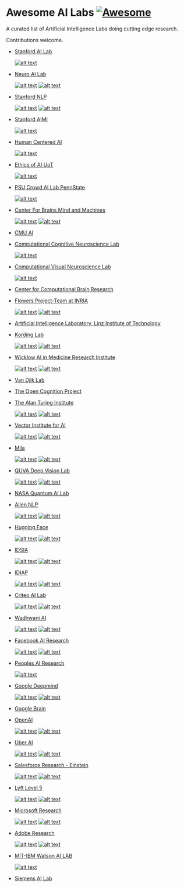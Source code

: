 # Awesome AI Labs [![Awesome](https://cdn.rawgit.com/sindresorhus/awesome/d7305f38d29fed78fa85652e3a63e154dd8e8829/media/badge.svg)](https://github.com/sindresorhus/awesome)

A curated list of Artificial Intelligence Labs doing cutting edge research.

Contributions welcome.  

* [Stanford AI Lab](https://ai.stanford.edu/)

    [![alt text][1.1]](https://twitter.com/stanfordailab)
* [Neuro AI Lab](https://neuroailab.stanford.edu/)

    [![alt text][1.1]](https://twitter.com/neuroailab) [![alt text][2.1]](https://github.com/neuroailab)
* [Stanford NLP](https://nlp.stanford.edu/)

    [![alt text][1.1]](https://twitter.com/stanfordnlp) [![alt text][2.1]](https://github.com/stanfordnlp)
* [Stanford AIMI](https://aimi.stanford.edu/)

    [![alt text][1.1]](https://twitter.com/stanfordaimi)
* [Human Centered AI](https://hai.stanford.edu/)

    [![alt text][1.1]](https://twitter.com/stanfordhai)
* [Ethics of AI UoT](https://ethics.utoronto.ca/ethics-of-ai-in-context-eaic4e/)

    [![alt text][1.1]](https://twitter.com/ethicsailab)
* [PSU Crowd AI Lab PennState](https://crowd.ist.psu.edu/crowd-ai-lab.html)

    [![alt text][1.1]](https://twitter.com/psucrowdailab)
* [Center For Brains Mind and Machines](https://cbmm.mit.edu/)

    [![alt text][1.1]](https://twitter.com/mit_cbmm) [![alt text][2.1]](https://github.com/CBMM)
* [CMU AI](https://ai.cs.cmu.edu/)

* [Computational Cognitive Neuroscience Lab](https://ccnlab.org/index.html )

    [![alt text][2.1]](https://github.com/ccnlab)
* [Computational Visual Neuroscience Lab](http://cvnlab.net/home.shtml)

    [![alt text][1.1]](https://twitter.com/cvnlab)
* [Center for Computational Brain Research](https://ccbr.iitmadras.in/)

* [Flowers Project-Team at INRIA](https://flowers.inria.fr/)

    [![alt text][1.1]](https://twitter.com/flowersinria) [![alt text][2.1]](https://github.com/flowersteam)
* [Artificial Intelligence Laboratory,  Linz Institute of Technology](https://www.jku.at/en/linz-institute-of-technology/research/research-labs/artificial-intelligence-laboratory/)

* [Kording Lab](http://kordinglab.com/)

    [![alt text][1.1]](https://twitter.com/KordingLab) [![alt text][2.1]](https://github.com/KordingLab)
* [Wicklow AI in Medicine Research Institute](https://wamri.ai)

    [![alt text][1.1]](https://twitter.com/AiWamri) [![alt text][2.1]](https://github.com/WAMRI-AI)
* [Van Djik Lab](https://www.vandijklab.org/)  

* [The Open Cognition Project](https://wiki.opencog.org/w/The_Open_Cognition_Project)


* [The Alan Turing Institute](https://www.turing.ac.uk/)

    [![alt text][1.1]](https://twitter.com/turinginst) [![alt text][2.1]](https://github.com/alan-turing-institute)
* [Vector Institute for AI](https://vectorinstitute.ai/)

    [![alt text][1.1]](https://twitter.com/vectorinst) [![alt text][2.1]](https://github.com/VectorInstitute)
* [Mila](https://mila.quebec/en/)

    [![alt text][1.1]](https://twitter.com/milamontreal) [![alt text][2.1]](https://github.com/mila-iqia)
* [QUVA Deep Vision Lab](https://ivi.fnwi.uva.nl/quva/)

    [![alt text][1.1]](https://twitter.com/quvalab) [![alt text][2.1]](https://github.com/QUVA-Lab/)  
* [NASA Quantum AI Lab](https://ti.arc.nasa.gov/tech/dash/groups/quail/)


* [Allen NLP](https://allennlp.org/)

    [![alt text][1.1]](https://twitter.com/ai2_allennlp) [![alt text][2.1]](https://github.com/allenai/allennlp)
* [Hugging Face](https://huggingface.co/)

    [![alt text][1.1]](https://twitter.com/huggingface) [![alt text][2.1]](https://github.com/huggingface)
* [IDSIA](http://www.idsia.ch/idsia_en/institute.html)

    [![alt text][1.1]](https://twitter.com/idsiarobotics) [![alt text][2.1]](https://github.com/IDSIA)
* [IDIAP](https://www.idiap.ch/en)

    [![alt text][1.1]](https://twitter.com/idiap_ch) [![alt text][2.1]](https://github.com/idiap)
* [Criteo AI Lab](https://ailab.criteo.com/)

    [![alt text][1.1]](https://twitter.com/criteoailab) [![alt text][2.1]](https://github.com/criteo-research)
* [Wadhwani AI](https://www.wadhwaniai.org/)

    [![alt text][1.1]](https://twitter.com/wadhwaniai) [![alt text][2.1]](https://github.com/WadhwaniAI)
* [Facebook AI Research](https://ai.facebook.com/)

    [![alt text][1.1]](https://twitter.com/facebookai) [![alt text][2.1]](https://github.com/facebookresearch)
* [Peoples AI Research](https://research.google/teams/brain/pair/)

    [![alt text][2.1]](https://github.com/google-research)
* [Google Deepmind](https://deepmind.com/)

    [![alt text][1.1]](https://twitter.com/DeepMindAI) [![alt text][2.1]](https://github.com/deepmind)
* [Google Brain](https://research.google/teams/brain/)

* [OpenAI](https://openai.com/)

    [![alt text][1.1]](https://twitter.com/openai) [![alt text][2.1]](https://github.com/openai)
* [Uber AI](https://www.uber.com/us/en/uberai/)

    [![alt text][1.1]](https://twitter.com/uberailabs) [![alt text][2.1]](https://github.com/uber-research)
* [Salesforce Research - Einstein](https://einstein.ai/)

    [![alt text][1.1]](https://twitter.com/sfresearch) [![alt text][2.1]](https://github.com/salesforce)
* [Lyft Level 5](https://level5.lyft.com/)

    [![alt text][1.1]](https://twitter.com/lyftlevel5?lang=en) [![alt text][2.1]](https://github.com/lyft)
* [Microsoft Research](https://www.microsoft.com/en-us/research/)

    [![alt text][1.1]](https://twitter.com/MSFTResearch) [![alt text][2.1]](https://github.com/MicrosoftResearch)
* [Adobe Research](https://research.adobe.com/)

    [![alt text][1.1]](https://twitter.com/adoberesearch?lang=en) [![alt text][2.1]](https://github.com/adobe-research)
* [MIT-IBM Watson AI LAB](https://mitibmwatsonailab.mit.edu/)

    [![alt text][1.1]](https://twitter.com/mitibmlab)
* [Siemens AI Lab](http://www.ulliwaltinger.de/tag/siemens-ai-lab/)



<!-- icons with padding -->

[1.1]: http://i.imgur.com/tXSoThF.png (Twitter)
[2.1]: http://i.imgur.com/0o48UoR.png (Github)

<!-- icons without padding -->

[1.2]: http://i.imgur.com/wWzX9uB.png (Twitter)
[2.2]: http://i.imgur.com/9I6NRUm.png (Github)